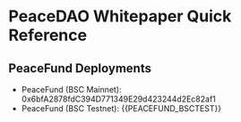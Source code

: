 # PeaceDAO Whitepaper Quick Reference

## PeaceFund Deployments
- PeaceFund (BSC Mainnet): 0x6bfA2878fdC394D771349E29d423244d2Ec82af1
- PeaceFund (BSC Testnet): {{PEACEFUND_BSCTEST}}
